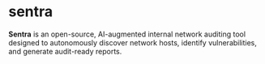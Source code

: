 # sentra
**Sentra** is an open-source, AI-augmented internal network auditing tool designed to autonomously discover network hosts, identify vulnerabilities, and generate audit-ready reports. 
